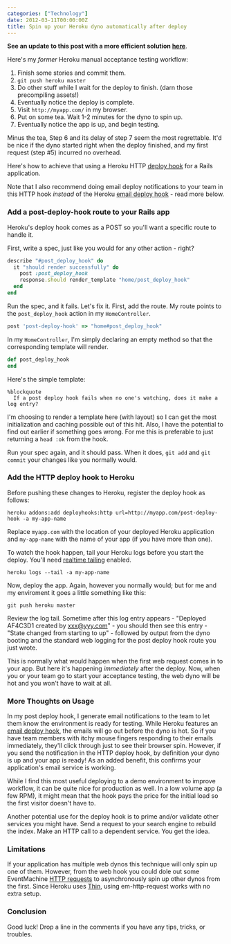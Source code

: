 ```yaml
---
categories: ["Technology"]
date: 2012-03-11T00:00:00Z
title: Spin up your Heroku dyno automatically after deploy
---
```


**See an update to this post with a more efficient solution [here](http://blog.joshdzielak.com/blog/2012/08/01/update-to-spin-up-heroku-dyno-automatically-after-deploy/)**.

Here's my *former* Heroku manual acceptance testing workflow:

1.  Finish some stories and commit them.
2.  `git push heroku master`
3.  Do other stuff while I wait for the deploy to finish. (darn those precompiling assets!)
4.  Eventually notice the deploy is complete.
5.  Visit `http://myapp.com/` in my browser.
6.  Put on some tea. Wait 1-2 minutes for the dyno to spin up.
7.  Eventually notice the app is up, and begin testing.

Minus the tea, Step 6 and its delay of step 7 seem the most regrettable. It'd be nice if the dyno started right when the deploy finished, and my first request (step #5) incurred no overhead.

Here's how to achieve that using a Heroku HTTP [deploy hook](http://devcenter.heroku.com/articles/deploy-hooks#http_post_hook) for a Rails application.

Note that I also recommend doing email deploy notifications to your team in this HTTP hook *instead* of the Heroku [email deploy hook](http://devcenter.heroku.com/articles/deploy-hooks#email) - read more below.

### Add a post-deploy-hook route to your Rails app

Heroku's deploy hook comes as a POST so you'll want a specific route to handle it.

First, write a spec, just like you would for any other action - right?

``` ruby spec/controllers/home_controller_spec.rb
describe "#post_deploy_hook" do
  it "should render successfully" do
    post :post_deploy_hook
    response.should render_template "home/post_deploy_hook"
  end
end
```

Run the spec, and it fails. Let's fix it. First, add the route. My route points to the `post_deploy_hook` action in my `HomeController`.

``` ruby config/routes.rb
post 'post-deploy-hook' => "home#post_deploy_hook"
```

In my `HomeController`, I'm simply declaring an empty method so that the corresponding template will render.

``` ruby app/controllers/home_controller.rb
def post_deploy_hook
end
```

Here's the simple template:

``` haml app/views/home/post_deploy_hook.html.haml
%blockquote
  If a post deploy hook fails when no one's watching, does it make a log entry?
```

I'm choosing to render a template here (with layout) so I can get the most initialization and caching possible out of this hit. Also, I have the potential to find out earlier if something goes wrong. For me this is preferable to just returning a `head :ok` from the hook.

Run your spec again, and it should pass. When it does, `git add` and `git commit` your changes like you normally would.

### Add the HTTP deploy hook to Heroku

Before pushing these changes to Heroku, register the deploy hook as follows:

```
heroku addons:add deployhooks:http url=http://myapp.com/post-deploy-hook -a my-app-name
```

Replace `myapp.com` with the location of your deployed Heroku application and `my-app-name` with the name of your app (if you have more than one).

To watch the hook happen, tail your Heroku logs before you start the deploy. You'll need [realtime tailing](https://addons.heroku.com/logging) enabled.

```
heroku logs --tail -a my-app-name
```

Now, deploy the app. Again, however you normally would; but for me and my enviroment it goes a little something like this:

```
git push heroku master
```

Review the log tail. Sometime after this log entry appears - "Deployed AF4C3D1 created by xxx@yyy.com" - you should then see this entry - "State changed from starting to up" - followed by output from the dyno booting and the standard web logging for the post deploy hook route you just wrote.

This is normally what would happen when the first web request comes in to your app. But here it's happening *immediately* after the deploy. Now, when you or your team go to start your acceptance testing, the web dyno will be hot and you won't have to wait at all.

### More Thoughts on Usage

In my post deploy hook, I generate email notifications to the team to let them know the environment is ready for testing. While Heroku features an [email deploy hook](http://devcenter.heroku.com/articles/deploy-hooks#email), the emails will go out before the dyno is hot. So if you have team members with itchy mouse fingers responding to their emails immediately, they'll click through just to see their browser spin. However, if you send the notification in the HTTP deploy hook, by definition your dyno is up and your app is ready! As an added benefit, this confirms your application's email service is working.

While I find this most useful deploying to a demo environment to improve workflow, it can be quite nice for production as well. In a low volume app (a few RPM), it might mean that the hook pays the price for the initial load so the first visitor doesn't have to.

Another potential use for the deploy hook is to prime and/or validate other services you might have. Send a request to your search engine to rebuild the index. Make an HTTP call to a dependent service. You get the idea.

### Limitations

If your application has multiple web dynos this technique will only spin up one of them. However, from the web hook you could dole out some EventMachine [HTTP requests](https://github.com/igrigorik/em-http-request) to asynchronously spin up other dynos from the first. Since Heroku uses [Thin](http://code.macournoyer.com/thin/), using em-http-request works with no extra setup.

### Conclusion

Good luck! Drop a line in the comments if you have any tips, tricks, or troubles.
